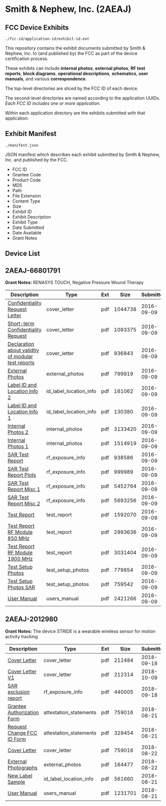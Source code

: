 # Smith & Nephew, Inc. (2AEAJ)
## FCC Device Exhibits

```
./fcc-id/application-id/exhibit-id.ext
```

This repository contains the exhibit documents submitted by Smith & Nephew, Inc. to (and published by) the FCC as part of the device certification process.

These exhibits can include **internal photos**, **external photos**, **RF test reports**, **block diagrams**, **operational descriptions**, **schematics**, **user manuals**, and various **correspondence**.

The top-level directories are sliced by the FCC ID of each device.

The second-level directories are named according to the application UUIDs. *Each FCC ID includes one or more application.*

Within each application directory are the exhibits submitted with that application. 

## Exhibit Manifest

```
./manifest.json
```

JSON manifest which describes each exhibit submitted by Smith & Nephew, Inc. and published by the FCC.

- FCC ID
- Grantee Code
- Product Code
- MD5
- Path
- File Extension
- Content Type
- Size
- Exhibit ID
- Exhibit Description
- Exhibit Type
- Date Submitted
- Date Available
- Grant Notes

## Device List
## 2AEAJ-66801791
**Grant Notes:** RENASYS TOUCH, Negative Pressure Wound Therapy

| Description | Type | Ext | Size | Submitted | Available |
| ----------- | ---- | --- | ---- | --------- | --------- |
| [Confidentiality Request Letter](2AEAJ-66801791/62b1f5fe82f2fc18c735ddebb6d3c32a/3128273.pdf) | cover_letter | pdf | 1044738 | 2016-09-09 | 2016-09-09 |
| [Short-term Confidentiality Request](2AEAJ-66801791/62b1f5fe82f2fc18c735ddebb6d3c32a/3128274.pdf) | cover_letter | pdf | 1093375 | 2016-09-09 | 2016-09-09 |
| [Declaration about validtiy of modular test reports](2AEAJ-66801791/62b1f5fe82f2fc18c735ddebb6d3c32a/3128275.pdf) | cover_letter | pdf | 936843 | 2016-09-09 | 2016-09-09 |
| [External Photos](2AEAJ-66801791/62b1f5fe82f2fc18c735ddebb6d3c32a/3128276.pdf) | external_photos | pdf | 799919 | 2016-09-09 | 2017-03-08 |
| [Label ID and Location Info 2](2AEAJ-66801791/62b1f5fe82f2fc18c735ddebb6d3c32a/3128284.pdf) | id_label_location_info | pdf | 161062 | 2016-09-09 | 2016-09-09 |
| [Label ID and Location Info 1](2AEAJ-66801791/62b1f5fe82f2fc18c735ddebb6d3c32a/3128285.pdf) | id_label_location_info | pdf | 130380 | 2016-09-09 | 2016-09-09 |
| [Internal Photos 2](2AEAJ-66801791/62b1f5fe82f2fc18c735ddebb6d3c32a/3128277.pdf) | internal_photos | pdf | 3133420 | 2016-09-09 | 2017-03-08 |
| [Internal Photos 1](2AEAJ-66801791/62b1f5fe82f2fc18c735ddebb6d3c32a/3128280.pdf) | internal_photos | pdf | 1514919 | 2016-09-09 | 2017-03-08 |
| [SAR Test Report](2AEAJ-66801791/62b1f5fe82f2fc18c735ddebb6d3c32a/3128272.pdf) | rf_exposure_info | pdf | 938586 | 2016-09-09 | 2016-09-09 |
| [SAR Test Report Plots](2AEAJ-66801791/62b1f5fe82f2fc18c735ddebb6d3c32a/3128281.pdf) | rf_exposure_info | pdf | 999989 | 2016-09-09 | 2016-09-09 |
| [SAR Test Report Misc 1](2AEAJ-66801791/62b1f5fe82f2fc18c735ddebb6d3c32a/3128293.pdf) | rf_exposure_info | pdf | 5452764 | 2016-09-09 | 2016-09-09 |
| [SAR Test Report Misc 2](2AEAJ-66801791/62b1f5fe82f2fc18c735ddebb6d3c32a/3128302.pdf) | rf_exposure_info | pdf | 5693256 | 2016-09-09 | 2016-09-09 |
| [Test Report](2AEAJ-66801791/62b1f5fe82f2fc18c735ddebb6d3c32a/3128287.pdf) | test_report | pdf | 1592070 | 2016-09-09 | 2016-09-09 |
| [Test Report RF Module 850 MHz](2AEAJ-66801791/62b1f5fe82f2fc18c735ddebb6d3c32a/2077666.pdf) | test_report | pdf | 2993636 | 2016-09-09 | 2016-09-09 |
| [Test Report RF Module 1900 MHz](2AEAJ-66801791/62b1f5fe82f2fc18c735ddebb6d3c32a/2077665.pdf) | test_report | pdf | 3031404 | 2016-09-09 | 2016-09-09 |
| [Test Setup Photos](2AEAJ-66801791/62b1f5fe82f2fc18c735ddebb6d3c32a/3128282.pdf) | test_setup_photos | pdf | 779654 | 2016-09-09 | 2017-03-08 |
| [Test Setup Photos SAR](2AEAJ-66801791/62b1f5fe82f2fc18c735ddebb6d3c32a/3128292.pdf) | test_setup_photos | pdf | 759542 | 2016-09-09 | 2017-03-08 |
| [User Manual](2AEAJ-66801791/62b1f5fe82f2fc18c735ddebb6d3c32a/3128283.pdf) | users_manual | pdf | 2421266 | 2016-09-09 | 2017-03-08 |
## 2AEAJ-2012980
**Grant Notes:** The device STRIDE is a wearable wireless sensor for motion activity tracking

| Description | Type | Ext | Size | Submitted | Available |
| ----------- | ---- | --- | ---- | --------- | --------- |
| [Cover Letter](2AEAJ-2012980/fdb7e8ccbff2f28fb942ba60b5d1d912/4009726.pdf) | cover_letter | pdf | 212484 | 2018-09-18 | 2018-09-18 |
| [Cover Letter V1](2AEAJ-2012980/fdb7e8ccbff2f28fb942ba60b5d1d912/4030343.pdf) | cover_letter | pdf | 212314 | 2018-10-09 | 2018-09-18 |
| [SAR exclusion report](2AEAJ-2012980/fdb7e8ccbff2f28fb942ba60b5d1d912/4009727.pdf) | rf_exposure_info | pdf | 440005 | 2018-09-18 | 2018-09-18 |
| [Grantee Authorization Form](2AEAJ-2012980/7ff6e10d13b2b674bde8fc233a60d334/3970465.pdf) | attestation_statements | pdf | 759016 | 2018-08-21 | 2018-08-22 |
| [Request Change FCC ID Form](2AEAJ-2012980/7ff6e10d13b2b674bde8fc233a60d334/3970466.pdf) | attestation_statements | pdf | 328454 | 2018-08-21 | 2018-08-22 |
| [Cover Letter](2AEAJ-2012980/7ff6e10d13b2b674bde8fc233a60d334/3970465.pdf) | cover_letter | pdf | 759016 | 2018-08-22 | 2018-08-22 |
| [External Photographs](2AEAJ-2012980/7ff6e10d13b2b674bde8fc233a60d334/3973473.pdf) | external_photos | pdf | 164477 | 2018-08-22 | 2018-08-22 |
| [New Label Sample](2AEAJ-2012980/7ff6e10d13b2b674bde8fc233a60d334/3970467.pdf) | id_label_location_info | pdf | 561660 | 2018-08-21 | 2018-08-22 |
| [User Manual](2AEAJ-2012980/7ff6e10d13b2b674bde8fc233a60d334/3970468.pdf) | users_manual | pdf | 1231701 | 2018-08-21 | 2018-08-22 |
